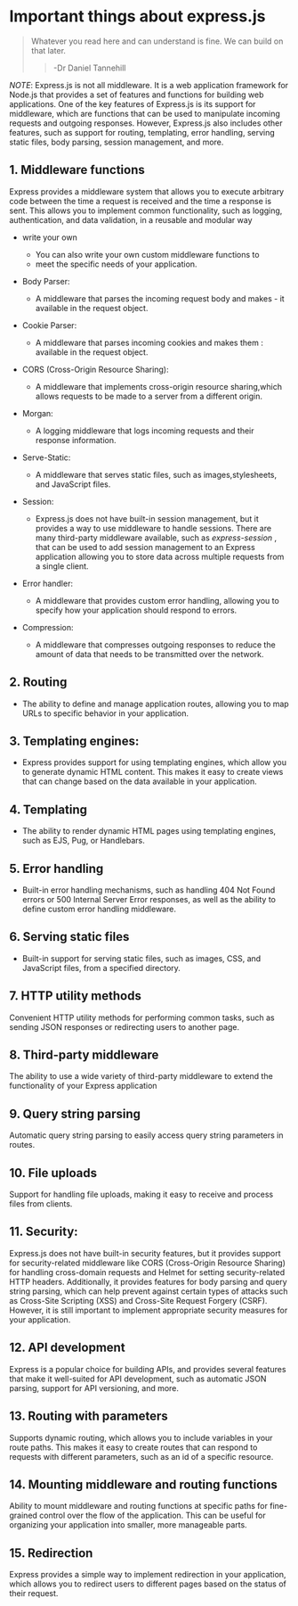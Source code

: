 # Important things about express.js
>  Whatever you read here and can understand is fine. 
>  We can build on that later.
>>  -Dr Daniel Tannehill

_NOTE_:
Express.js is not all middleware. It is a web application framework for Node.js that provides a set of features and functions for building web applications. One of the key features of Express.js is its support for middleware, which are functions that can be used to manipulate incoming requests and outgoing responses. However, Express.js also includes other features, such as support for routing, templating, error handling, serving static files, body parsing, session management, and more.

## 1. Middleware functions
Express provides a middleware system that allows you to execute arbitrary code between the time a request is received and the time a response is sent. This allows you to implement common functionality, such as logging, authentication, and data validation, in a reusable and modular way

-   write your own
    - You can also write your own custom middleware functions to 
    - meet the specific needs of your application.

-   Body Parser: 
    - A middleware that parses the incoming request body and makes - it available in the request object.

-   Cookie Parser: 
    - A middleware that parses incoming cookies and makes them : available in the request object.

-   CORS (Cross-Origin Resource Sharing): 
    - A middleware that implements cross-origin resource sharing,which allows requests to be made to a server from a different origin.

-   Morgan: 
    - A logging middleware that logs incoming requests and their response information.

-   Serve-Static: 
    - A middleware that serves static files, such as images,stylesheets, and JavaScript files.

-   Session:
    - Express.js does not have built-in session management, but it provides a way to use middleware to handle sessions. There are many third-party middleware available, such as *express-session* , that can be used to add session management to an Express application allowing you to store data across multiple requests from a single client.

-   Error handler: 
    - A middleware that provides custom error handling, allowing you to specify how your application should respond to errors.

-   Compression: 
    - A middleware that compresses outgoing responses to reduce the amount of data that needs to be transmitted over the network.

## 2. Routing
- The ability to define and manage application routes, allowing you to map URLs to specific behavior in your application.

## 3. Templating engines: 
- Express provides support for using templating engines, which allow you to generate dynamic HTML content. This makes it easy to create views that can change based on the data available in your application.

## 4. Templating
- The ability to render dynamic HTML pages using templating engines, such as EJS, Pug, or Handlebars.

## 5. Error handling
- Built-in error handling mechanisms, such as handling 404 Not Found errors or 500 Internal Server Error responses, as well as the ability to define custom error handling middleware.

## 6. Serving static files
- Built-in support for serving static files, such as images, CSS, and JavaScript files, from a specified directory.

## 7. HTTP utility methods
Convenient HTTP utility methods for performing common tasks, such as sending JSON responses or redirecting users to another page.

## 8. Third-party middleware
The ability to use a wide variety of third-party middleware to extend the functionality of your Express application

## 9. Query string parsing
Automatic query string parsing to easily access query string parameters in routes.

## 10. File uploads
Support for handling file uploads, making it easy to receive and process files from clients.

## 11. Security: 
Express.js does not have built-in security features, but it provides support for security-related middleware like CORS (Cross-Origin Resource Sharing) for handling cross-domain requests and Helmet for setting security-related HTTP headers. Additionally, it provides features for body parsing and query string parsing, which can help prevent against certain types of attacks such as Cross-Site Scripting (XSS) and Cross-Site Request Forgery (CSRF). However, it is still important to implement appropriate security measures for your application.

## 12. API development
Express is a popular choice for building APIs, and provides several features that make it well-suited for API development, such as automatic JSON parsing, support for API versioning, and more.

## 13. Routing with parameters
Supports dynamic routing, which allows you to include variables in your route paths. This makes it easy to create routes that can respond to requests with different parameters, such as an id of a specific resource.

## 14. Mounting middleware and routing functions
Ability to mount middleware and routing functions at specific paths for fine-grained control over the flow of the application.
This can be useful for organizing your application into smaller, more manageable parts.

## 15. Redirection
Express provides a simple way to implement redirection in your application, which allows you to redirect users to different pages based on the status of their request.
